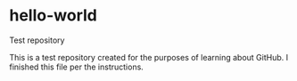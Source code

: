 # hello-world
Test repository

This is a test repository created for the purposes of learning about GitHub.
I finished this file per the instructions.
